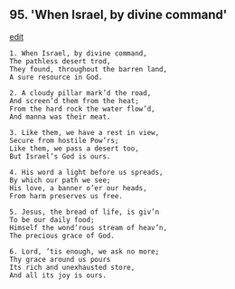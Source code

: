 
## 95.  'When Israel, by divine command'
[edit](https://docs.google.com/document/d/16OGR1l_RrLa6u8-m-kOXiVl20KNA3p3S/edit?mode=html)



    1. When Israel, by divine command,
    The pathless desert trod,
    They found, throughout the barren land, 
    A sure resource in God.

    2. A cloudy pillar mark’d the road,
    And screen’d them from the heat; 
    From the hard rock the water flow’d, 
    And manna was their meat.

    3. Like them, we have a rest in view,
    Secure from hostile Pow’rs;
    Like them, we pass a desert too,
    But Israel’s God is ours.

    4. His word a light before us spreads,
    By which our path we see;
    His love, a banner o’er our heads,
    From harm preserves us free.

    5. Jesus, the bread of life, is giv’n
    To be our daily food;
    Himself the wond’rous stream of heav’n, 
    The precious grace of God.

    6. Lord, ’tis enough, we ask no more;
    Thy grace around us pours 
    Its rich and unexhausted store,
    And all its joy is ours.
